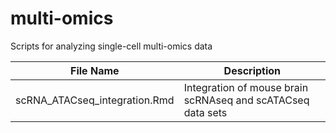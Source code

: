 # multi-omics
Scripts for analyzing single-cell multi-omics data

| File Name              | Description   |
| ---------------------- | ------------- |
| scRNA_ATACseq_integration.Rmd  | Integration of mouse brain scRNAseq and scATACseq data sets |
